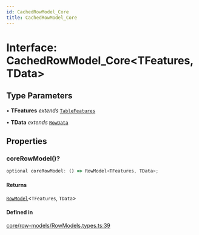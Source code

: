 ```yaml
---
id: CachedRowModel_Core
title: CachedRowModel_Core
---
```


# Interface: CachedRowModel\_Core\<TFeatures, TData\>

## Type Parameters

• **TFeatures** *extends* [`TableFeatures`](../type-aliases/tablefeatures.md)

• **TData** *extends* [`RowData`](../type-aliases/rowdata.md)

## Properties

### coreRowModel()?

```ts
optional coreRowModel: () => RowModel<TFeatures, TData>;
```

#### Returns

[`RowModel`](rowmodel.md)\<`TFeatures`, `TData`\>

#### Defined in

[core/row-models/RowModels.types.ts:39](https://github.com/TanStack/table/blob/main/packages/table-core/src/core/row-models/RowModels.types.ts#L39)
